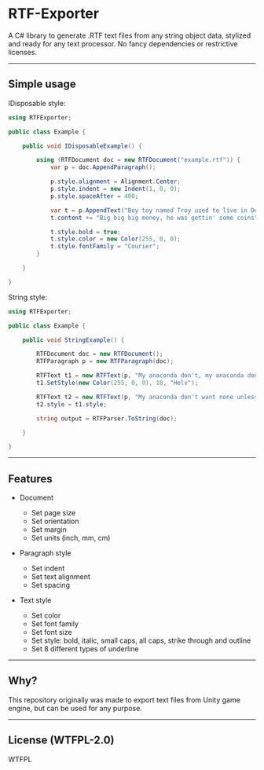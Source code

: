 # RTF-Exporter


A C# library to generate .RTF text files from any string object data, stylized and ready for any text processor. No fancy dependencies or restrictive licenses.


---


## Simple usage


IDisposable style:


```C#
using RTFExporter;

public class Example {

    public void IDisposableExample() {

        using (RTFDocument doc = new RTFDocument("example.rtf")) {
            var p = doc.AppendParagraph();

            p.style.alignment = Alignment.Center;
            p.style.indent = new Indent(1, 0, 0);
            p.style.spaceAfter = 400;

            var t = p.AppendText("Boy toy named Troy used to live in Detroit\n");
            t.content += "Big big big money, he was gettin' some coins";

            t.style.bold = true;
            t.style.color = new Color(255, 0, 0);
            t.style.fontFamily = "Courier";
        }

    }

}
```


String style:


```C#
using RTFExporter;

public class Example {

    public void StringExample() {

        RTFDocument doc = new RTFDocument();
        RTFParagraph p = new RTFParagraph(doc);

        RTFText t1 = new RTFText(p, "My anaconda don't, my anaconda don't\n");
        t1.SetStyle(new Color(255, 0, 0), 18, "Helv");

        RTFText t2 = new RTFText(p, "My anaconda don't want none unless you got buns, hun");
        t2.style = t1.style;

        string output = RTFParser.ToString(doc);

    }

}
```


---


## Features


- Document
    - Set page size
    - Set orientation
    - Set margin
    - Set units (inch, mm, cm)


- Paragraph style
    - Set indent
    - Set text alignment
    - Set spacing


- Text style
    - Set color
    - Set font family
    - Set font size
    - Set style: bold, italic, small caps, all caps, strike through and outline
    - Set 8 different types of underline


---


## Why?  


This repository originally was made to export text files from Unity game engine, but can be used for any purpose.


---


## License  (WTFPL-2.0)


<a href="http://www.wtfpl.net/"><img src="http://www.wtfpl.net/wp-content/uploads/2012/12/wtfpl-badge-4.png" width="80" height="15" alt="WTFPL" /></a>
